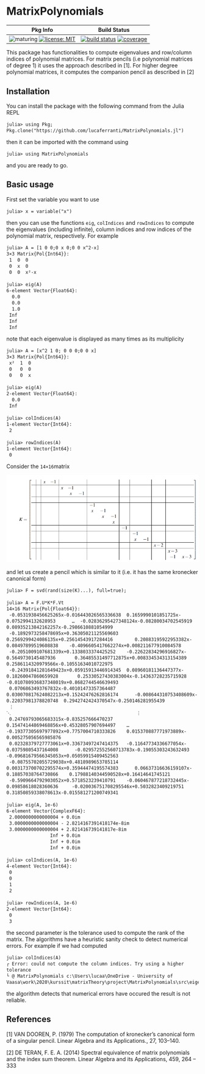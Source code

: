 # MatrixPolynomials

| **Pkg Info** |  **Build Status** |
|:------------:|:-----------------:|
|![maturing][version-img] [![license: MIT][mit-img]][mit-url] | [![build status][ci-img]][ci-url] [![coverage][codecov-img]][codecov-url] |


This package has functionalities to compute eigenvalues and row/column indices of polynomial matrices. For matrix pencils (i.e polynomial matrices of degree 1) 
it uses the approach described in [1]. For higher degree polynomial matrices, it computes the companion pencil as described in [2]


## Installation

You can install the package with the following command from the Julia REPL

```julia-repl
julia> using Pkg; Pkg.clone("https://github.com/lucaferranti/MatrixPolynomials.jl")
```

then it can be imported with the command using

```julia-repl
julia> using MatrixPolynomials
```

and you are ready to go.
## Basic usage

First set the variable you want to use

```julia-repl
julia> x = variable("x")
```

then you can use the functions `eig`, `colIndices` and `rowIndices` to compute the eigenvalues (including infinite), column indices and row indices of the polynomial matrix, respectively. For example

```julia-repl
julia> A = [1 0 0;0 x 0;0 0 x^2-x]
3×3 Matrix{Pol{Int64}}:
 1  0  0
 0  x  0
 0  0  x²-x

julia> eig(A)
6-element Vector{Float64}:
  0.0
  0.0
  1.0
 Inf
 Inf
 Inf
```
note that each eigenvalue is displayed as many times as its multiplicity

```julia-repl
julia> A = [x^2 1 0; 0 0 0;0 0 x]
3×3 Matrix{Pol{Int64}}:
 x²  1  0
 0   0  0
 0   0  x

julia> eig(A)
2-element Vector{Float64}:
  0.0
 Inf

julia> colIndices(A)
1-element Vector{Int64}:
 2

julia> rowIndices(A)
1-element Vector{Int64}:
 0
```

Consider the `14×16`matrix

![image](kcf.PNG)

and let us create a pencil which is similar to it (i.e. it has the same kronecker canonical form)
```julia-repl
julia> F = svd(rand(size(K)...), full=true);

julia> A = F.U*K*F.Vt
14×16 Matrix{Pol{Float64}}:
 -0.0531938456625265x-0.016443026565336638  0.1659990101851725x-0.0752994132628953      …  -0.02836295427348124x-0.08280034702545919   0.08935213842162257x-0.2986610881054999
 -0.1892973258478695x+0.36305021125569603   0.2569299424086135x+0.25614543917284416        0.20883195922953382x-0.08497899519608838    -0.4096605417662274x+0.008211677910084578
 -0.2051009107681339x+0.1338033374425252    -0.22622834296916827x-0.5649730145487936       0.36485531497712875x+0.008334534313154389   0.2586114320979566x-0.10551634010722975
 -0.24391841281649423x+0.05915913446914345  0.08960181136447377x-0.18260047860659928       0.25330527430383004x-0.14363728235715928    -0.010780936837348019x+0.8682744546639493
 0.0706863493767832x-0.40101473357364487    0.030070817624082213x+0.15242476262816174      -0.008644310753408609x-0.22037981378820748  0.2942742424370547x-0.250146281955439
 ⋮                                                                                      ⋱                                              ⋮
 0.24769793065683315x-0.835257666470237     0.15474144869468856x+0.45328057907694497    …  -0.19377305697977892x+0.7757004710333826    0.015370887771973889x-0.005275056565985876
 0.02328379727773061x+0.33673497247414375   -0.11647734336677054x-0.03759805437164008      -0.029572552560713783x-0.19055303243632493  -0.09681679566345053x+0.05059915409452563
 -0.08755702055729038x+0.4818989653785114   0.003173700702295574x+0.35944474195574383      0.06637316636159107x-0.18857038764730866    0.17988140344590528x+0.16414641745121
 -0.5909664792903052x+0.5718523239410791    -0.060467877218732445x-0.09858618028360636     -0.020036751708295546x+0.5032823409219751   0.31850859338078613x-0.015581271200749341

julia> eig(A, 1e-6)
6-element Vector{ComplexF64}:
 2.0000000000000004 + 0.0im
 3.0000000000000004 - 2.8214167391418174e-8im
 3.0000000000000004 + 2.821416739141817e-8im
                Inf + 0.0im
                Inf + 0.0im
                Inf + 0.0im

julia> colIndices(A, 1e-6)
4-element Vector{Int64}:
 0
 0
 1
 2

julia> rowIndices(A, 1e-6)
2-element Vector{Int64}:
 0
 3
```

the second parameter is the tolerance used to compute the rank of the matrix. The algorithms have a heuristic sanity check to detect numerical errors. For example if we had computed

```julia-repl
julia> colIndices(A)
┌ Error: could not compute the column indices. Try using a higher tolerance
└ @ MatrixPolynomials c:\Users\lucaa\OneDrive - University of Vaasa\work\2020\kurssit\matrixTheory\project\MatrixPolynomials\src\eigenvalues\eigenvalues.jl:25
```

the algorithm detects that numerical errors have occured the result is not reliable.

## References

[1] VAN DOOREN, P. (1979) The computation of kronecker’s canonical form of a singular pencil. Linear Algebra and its Applications., 27, 103–140.

[2] DE TERAN, F. E. A. (2014) Spectral equivalence of matrix polynomials and the index sum theorem. Linear Algebra and its Applications, 459, 264 – 333

[version-img]: https://img.shields.io/badge/lifecycle-maturing-blue.svg

[mit-img]: https://img.shields.io/badge/license-MIT-yellow.svg
[mit-url]: https://opensource.org/licenses/MIT

[ci-img]: https://github.com/lucaferranti/MatrixPolynomials.jl/workflows/CI/badge.svg
[ci-url]: https://github.com/lucaferranti/MatrixPolynomials.jl/actions

[codecov-img]: https://codecov.io/gh/lucaferranti/MatrixPolynomials.jl/branch/master/graph/badge.svg
[codecov-url]: https://codecov.io/gh/lucaferranti/MatrixPolynomials.jl
